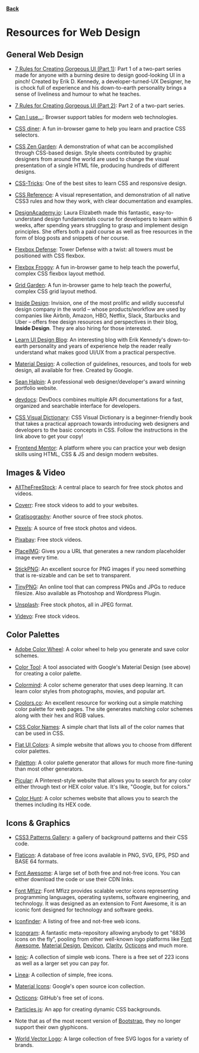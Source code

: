 **[Back](/README.md/)**
# Resources for Web Design

## General Web Design

* [7 Rules for Creating Gorgeous UI (Part 1)](https://medium.com/@erikdkennedy/7-rules-for-creating-gorgeous-ui-part-1-559d4e805cda): Part 1 of a two-part series made for anyone with a burning desire to design good-looking UI in a pinch! Created by Erik D. Kennedy, a developer-turned-UX Designer, he is chock full of experience and his down-to-earth personality brings a sense of liveliness and humour to what he teaches.

* [7 Rules for Creating Gorgeous UI (Part 2)](https://medium.com/@erikdkennedy/7-rules-for-creating-gorgeous-ui-part-2-430de537ba96): Part 2 of a two-part series.

* [Can I use...](https://caniuse.com/): Browser support tables for modern web technologies.

* [CSS diner](https://flukeout.github.io/): A fun in-browser game to help you learn and practice CSS selectors.

* [CSS Zen Garden](http://www.csszengarden.com/): A demonstration of what can be accomplished through CSS-based design. Style sheets contributed by graphic designers from around the world are used to change the visual presentation of a single HTML file, producing hundreds of different designs.

* [CSS-Tricks](https://css-tricks.com/): One of the best sites to learn CSS and responsive design.

* [CSS Reference](https://cssreference.io): A visual representation, and demonstration of all native CSS3 rules and how they work, with clear documentation and examples.

* [DesignAcademy.io](https://designacademy.io/): Laura Elizabeth made this fantastic, easy-to-understand design fundamentals course for developers to learn within 6 weeks, after spending years struggling to grasp and implement design principles. She offers both a paid course as well as free resources in the form of blog posts and snippets of her course.

* [Flexbox Defense](http://www.flexboxdefense.com/): Tower Defense with a twist: all towers must be positioned with CSS flexbox.

* [Flexbox Froggy](http://flexboxfroggy.com/): A fun in-browser game to help teach the powerful, complex CSS flexbox layout method.

* [Grid Garden](https://cssgridgarden.com/): A fun in-browser game to help teach the powerful, complex CSS grid layout method.

* [Inside Design](https://www.invisionapp.com/inside-design/): Invision, one of the most prolific and wildly successful design company in the world – whose products/workflow are used by companies like Airbnb, Amazon, HBO, Netflix, Slack, Starbucks and Uber – offers free design resources and perspectives in their blog, **Inside Design**. They are also hiring for those interested.

* [Learn UI Design Blog](https://learnui.design/blog/): An interesting blog with Erik Kennedy's down-to-earth personality and years of experience help the reader really understand what makes good UI/UX from a practical perspective.

* [Material Design](https://material.io/): A collection of guidelines, resources, and tools for web design, all available for free. Created by Google.

* [Sean Halpin](http://seanhalpin.io/): A professional web designer/developer's award winning portfolio website.

* [devdocs](https://devdocs.io/): DevDocs combines multiple API documentations for a fast, organized and searchable interface for developers.

* [CSS Visual Dictionary](http://www.javascriptgrammar.com/?v=bio): CSS Visual Dictionary is a beginner-friendly book that takes a practical approach towards introducing web designers and developers to the basic concepts in CSS. Follow the instructions in the link above to get your copy!

* [Frontend Mentor](https://www.frontendmentor.io/): A platform where you can practice your web design skills using HTML, CSS & JS and design modern websites.


## Images &amp; Video

* [AllTheFreeStock](http://allthefreestock.com/): A central place to search for free stock photos and videos.

* [Coverr](https://coverr.co/): Free stock videos to add to your websites.

* [Gratisography](https://gratisography.com/): Another source of free stock photos.

* [Pexels](https://www.pexels.com/): A source of free stock photos and videos.

* [Pixabay](https://pixabay.com/videos/): Free stock videos.

* [PlaceIMG](http://www.placeimg.com/): Gives you a URL that generates a new random placeholder image every time.

* [StickPNG](http://www.stickpng.com/): An excellent source for PNG images if you need something that is re-sizable and can be set to transparent.

* [TinyPNG](https://tinypng.com/): An online tool that can compress PNGs and JPGs to reduce filesize. Also available as Photoshop and Wordpress Plugin.

* [Unsplash](https://unsplash.com/): Free stock photos, all in JPEG format.

* [Videvo](https://www.videvo.net/): Free stock videos.

## Color Palettes

* [Adobe Color Wheel](https://color.adobe.com/create/color-wheel/): A color wheel to help you generate and save color schemes.

* [Color Tool](https://material.io/color/#!/?view.left=0&view.right=0): A tool associated with Google's Material Design (see above) for creating a color palette.

* [Colormind](http://colormind.io/): A color scheme generator that uses deep learning. It can learn color styles from photographs, movies, and popular art.

* [Coolors.co](https://coolors.co/): An excellent resource for working out a simple matching color palette for web pages. The site generates matching color schemes along with their hex and RGB values.

* [CSS Color Names](http://www.crockford.com/wrrrld/color.html): A simple chart that lists all of the color names that can be used in CSS.

* [Flat UI Colors](https://flatuicolors.com/): A simple website that allows you to choose from different color palettes.

* [Paletton](http://www.paletton.com/): A color palette generator that allows for much more fine-tuning than most other generators.

* [Picular](https://picular.co/): A Pinterest-style website that allows you to search for any color either through text or HEX color value. It's like, "Google, but for colors."

* [Color Hunt](https://colorhunt.co/): A color schemes website that allows you to search the themes including its HEX code.

## Icons &amp; Graphics

* [CSS3 Patterns Gallery](http://lea.verou.me/css3patterns/): a gallery of background patterns and their CSS code.

* [Flaticon](https://www.flaticon.com/): A database of free icons available in PNG, SVG, EPS, PSD and BASE 64 formats.

* [Font Awesome](https://fontawesome.com/): A large set of both free and not-free icons. You can either download the code or use their CDN links.

* [Font Mfizz](http://fizzed.com/oss/font-mfizz): Font Mfizz provides scalable vector icons representing programming languages, operating systems, software engineering, and technology. It was designed as an extension to Font Awesome, it is an iconic font designed for technology and software geeks.

* [Iconfinder](https://www.iconfinder.com/): A listing of free and not-free web icons.

* [Icongram](https://icongr.am/): A fantastic meta-repository allowing anybody to get "6836 icons on the fly", pooling from other well-known logo platforms like [Font Awesome](https://fontawesome.com/), [Material Design](https://material.io/tools/icons/?style=baseline), [Devicon](https://konpa.github.io/devicon/), [Clarity](https://vmware.github.io/clarity/icons/icon-sets), [Octicons](https://octicons.github.com/) and much more.

* [Ionic](https://useiconic.com/): A collection of simple web icons. There is a free set of 223 icons as well as a larger set you can pay for.

* [Linea](http://linea.io/): A collection of simple, free icons.

* [Material Icons](https://material.io/tools/icons/): Google's open source icon collection.

* [Octicons](https://octicons.github.com/): GitHub's free set of icons.

* [Particles.js](https://vincentgarreau.com/particles.js/): An app for creating dynamic CSS backgrounds.

* Note that as of the most recent version of [Bootstrap](https://getbootstrap.com/), they no longer support their own glyphicons.

* [World Vector Logo](https://worldvectorlogo.com): A large collection of free SVG logos for a variety of brands.
